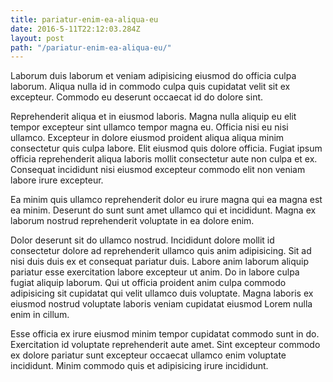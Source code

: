 ```yaml
---
title: pariatur-enim-ea-aliqua-eu
date: 2016-5-11T22:12:03.284Z
layout: post
path: "/pariatur-enim-ea-aliqua-eu/"
---
```


Laborum duis laborum et veniam adipisicing eiusmod do officia culpa laborum. Aliqua nulla id in commodo culpa quis cupidatat velit sit ex excepteur. Commodo eu deserunt occaecat id do dolore sint.

Reprehenderit aliqua et in eiusmod laboris. Magna nulla aliquip eu elit tempor excepteur sint ullamco tempor magna eu. Officia nisi eu nisi ullamco. Excepteur in dolore eiusmod proident aliqua aliqua minim consectetur quis culpa labore. Elit eiusmod quis dolore officia. Fugiat ipsum officia reprehenderit aliqua laboris mollit consectetur aute non culpa et ex. Consequat incididunt nisi eiusmod excepteur commodo elit non veniam labore irure excepteur.

Ea minim quis ullamco reprehenderit dolor eu irure magna qui ea magna est ea minim. Deserunt do sunt sunt amet ullamco qui et incididunt. Magna ex laborum nostrud reprehenderit voluptate in ea dolore enim.

Dolor deserunt sit do ullamco nostrud. Incididunt dolore mollit id consectetur dolore ad reprehenderit ullamco quis anim adipisicing. Sit ad nisi duis duis ex et consequat pariatur duis. Labore anim laborum aliquip pariatur esse exercitation labore excepteur ut anim. Do in labore culpa fugiat aliquip laborum. Qui ut officia proident anim culpa commodo adipisicing sit cupidatat qui velit ullamco duis voluptate. Magna laboris ex eiusmod nostrud voluptate laboris veniam cupidatat eiusmod Lorem nulla enim in cillum.

Esse officia ex irure eiusmod minim tempor cupidatat commodo sunt in do. Exercitation id voluptate reprehenderit aute amet. Sint excepteur commodo ex dolore pariatur sunt excepteur occaecat ullamco enim voluptate incididunt. Minim commodo quis et adipisicing irure incididunt.